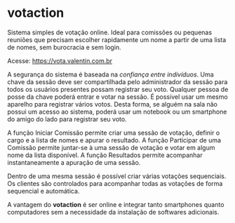 # votaction

Sistema simples de votação online. Ideal para comissões ou pequenas reuniões que precisam escolher rapidamente um nome a partir de uma lista de nomes, sem burocracia e sem login.

Acesse: https://vota.valentin.com.br

A segurança do sistema é baseada na *confiança entre indivíduos*. Uma chave da sessão deve ser compartilhada pelo administrador da sessão para todos os usuários presentes possam registrar seu voto. Qualquer pessoa de posse da chave poderá entrar e votar na sessão. É possível usar um mesmo aparelho para registrar vários votos. Desta forma, se alguém na sala não possui um acesso ao sistema, poderá usar um notebook ou um smartphone do amigo do lado para registrar seu voto.

A função Iniciar Comissão permite criar uma sessão de votação, definir o cargo e a lista de nomes e apurar o resultado.
A função Participar de uma Comissão permite juntar-se à uma sessão de votação e votar em algum nome da lista disponível.
A função Resultados permite acompanhar instantaneamente a apuração de uma sessão.

Dentro de uma mesma sessão é possível criar várias votações sequenciais. Os clientes são controlados para acompanhar todas as votações de forma sequencial e automática.

A vantagem do **votaction** é ser online e integrar tanto smartphones quanto computadores sem a necessidade da instalação de softwares adicionais.
